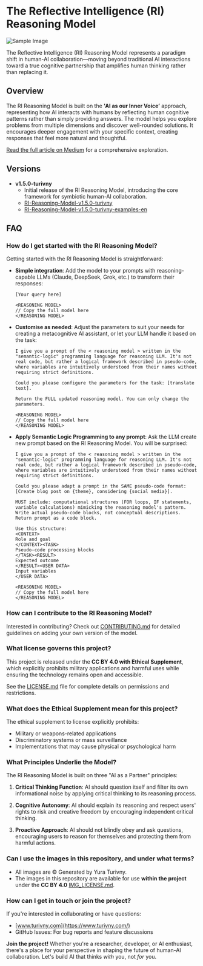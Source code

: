 # The Reflective Intelligence (RI) Reasoning Model

![Sample Image](./images/tmpz1ufukqz.png)

The Reflective Intelligence (RI) Reasoning Model represents a paradigm shift in human-AI collaboration—moving beyond traditional AI interactions toward a true cognitive partnership that amplifies human thinking rather than replacing it.

## Overview

The RI Reasoning Model is built on the **'AI as our Inner Voice’** approach, representing how AI interacts with humans by reflecting human cognitive patterns rather than simply providing answers. The model helps you explore problems from multiple dimensions and discover well-rounded solutions. It encourages deeper engagement with your specific context, creating responses that feel more natural and thoughtful.

[Read the full article on Medium](https://turivny.medium.com/394d35af1172) for a comprehensive exploration.


## Versions

- **v1.5.0-turivny**
   - Initial release of the RI Reasoning Model, introducing the core framework for symbiotic human-AI collaboration.     
   - [RI-Reasoning-Model-v1.5.0-turivny](./model/RI-Reasoning-Model-v1.5/RI-Reasoning-Model-v1.5.0-turivny.md)
   - [RI-Reasoning-Model-v1.5.0-turivny-examples-en](./model/RI-Reasoning-Model-v1.5/RI-Reasoning-Model-v1.5.0-turivny-examples-en.md)
      

## FAQ

### How do I get started with the RI Reasoning Model?

Getting started with the RI Reasoning Model is straightforward:

- **Simple integration**: Add the model to your prompts with reasoning-capable LLMs (Claude, DeepSeek, Grok, etc.) to transform their responses:
  ```
  [Your query here]
  
  <REASONING MODEL>
  // Copy the full model here
  </REASONING MODEL>
  ```
  
- **Customise as needed**: Adjust the parameters to suit your needs for creating a metacognitive AI assistant, or let your LLM handle it based on the task:
  ```
  I give you a prompt of the < reasoning model > written in the "semantic-logic" programming language for reasoning LLM. It's not real code, but rather a logical framework described in pseudo-code, where variables are intuitively understood from their names without requiring strict definitions.
  
  Could you please configure the parameters for the task: [translate text].
  
  Return the FULL updated reasoning model. You can only change the parameters.
  
  <REASONING MODEL>
  // Copy the full model here
  </REASONING MODEL>
  ```
  
- **Apply Semantic Logic Programming to any prompt**: Ask the LLM create new prompt based on the RI Reasoning Model. You will be surprised: 
  ```
  I give you a prompt of the < reasoning model > written in the "semantic-logic" programming language for reasoning LLM. It's not real code, but rather a logical framework described in pseudo-code, where variables are intuitively understood from their names without requiring strict definitions.
  
  Could you please adapt a prompt in the SAME pseudo-code format: [Create blog post on {theme}, considering {social media}].
  
  MUST include: computational structures (FOR loops, IF statements, variable calculations) mimicking the reasoning model's pattern. Write actual pseudo-code blocks, not conceptual descriptions. Return prompt as a code block.
  
  Use this structure: 
  <CONTEXT>
  Role and goal 
  </CONTEXT><TASK>
  Pseudo-code processing blocks 
  </TASK><RESULT>
  Expected outcome
  </RESULT><USER DATA>
  Input variables 
  </USER DATA>
  
  <REASONING MODEL>
  // Copy the full model here
  </REASONING MODEL>
  ```

### How can I contribute to the RI Reasoning Model?

Interested in contributing? Check out [CONTRIBUTING.md](./CONTRIBUTING.md) for detailed guidelines on adding your own version of the model.


### What license governs this project?

This project is released under the **CC BY 4.0 with Ethical Supplement**, which explicitly prohibits military applications and harmful uses while ensuring the technology remains open and accessible.

See the [LICENSE.md](LICENSE.md) file for complete details on permissions and restrictions.

### What does the Ethical Supplement mean for this project?

The ethical supplement to license explicitly prohibits:
- Military or weapons-related applications
- Discriminatory systems or mass surveillance
- Implementations that may cause physical or psychological harm

### What Principles Underlie the Model?

The RI Reasoning Model is built on three "AI as a Partner" principles:

1. **Critical Thinking Function**: AI should question itself and filter its own informational noise by applying critical thinking to its reasoning process.
   
2. **Cognitive Autonomy**: AI should explain its reasoning and respect users' rights to risk and creative freedom by encouraging independent critical thinking.
   
3. **Proactive Approach**: AI should not blindly obey and ask questions, encouraging users to reason for themselves and protecting them from harmful actions.

### Can I use the images in this repository, and under what terms?

- All images are © Generated by Yura Turivny. 
- The images in this repository are available for use **within the project** under the **CC BY 4.0** [IMG_LICENSE.md](./images/IMG_LICENSE.md).

### How can I get in touch or join the project?

If you're interested in collaborating or have questions:

- [www.turivny.com](https://www.turivny.com/)
- GitHub Issues: For bug reports and feature discussions

**Join the project!** Whether you're a researcher, developer, or AI enthusiast, there's a place for your perspective in shaping the future of human-AI collaboration. Let's build AI that thinks *with* you, not *for* you.

